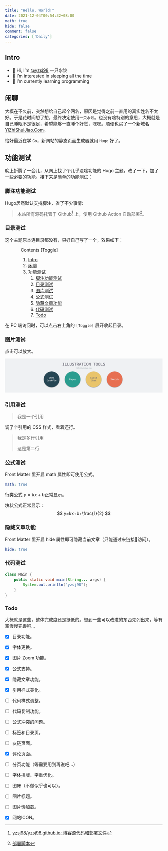 ```yaml
---
title: "Hello, World!"
date: 2021-12-04T00:54:32+08:00
math: true
hide: false
comment: false
categories: ['Daily']
---
```


## Intro

- 👋 Hi, I’m [@yzsj98](https://github.com/yzsj98) 一只水饺
- 👀 I’m interested in sleeping all the time
- 🌱 I’m currently learning programming

## 闲聊

大概在不久前，突然想给自己起个网名，原因是觉得之前一直用的真实姓名不太好。于是花时间想了想，最终决定使用`一只水饺`。也没有啥特别的意思，大概就是自己睡眠不是很足，希望能够一直睡个好觉，嘿嘿。顺便也买了一个新域名 [YiZhiShuiJiao.Com](https://www.yizhishuijiao.com)。

恰好最近在学 `Go`，新网站的静态页面生成器就用 `Hugo` 好了。

## 功能测试

晚上折腾了一会儿，从网上找了个几乎没啥功能的 Hugo 主题，改了一下，加了一些必要的功能。接下来是简单的功能测试：

### 脚注功能测试

Hugo居然默认支持脚注，省了不少事情:

> 本站所有源码托管于 Github[^github] 上，使用 Github Action 自动部署[^deploy script]。

### 目录测试

这个主题原本连目录都没有，只好自己写了一个，效果如下：

<div>
<div class="contents" style="width:80%;margin: 0 auto;">
            <span class="content-title">Contents</span>
            <a class="hide-tool" style="disaplay: block" onclick="toggleContents(event)">[Toggle]</a>
            <div>
              <nav>
  <ol>
    <li><a href="#intro">Intro</a></li>
    <li><a href="#闲聊">闲聊</a></li>
    <li><a href="#功能测试">功能测试</a>
      <ol>
        <li><a href="#脚注功能测试">脚注功能测试</a></li>
        <li><a href="#目录测试">目录测试</a></li>
        <li><a href="#图片测试">图片测试</a></li>
        <li><a href="#公式测试">公式测试</a></li>
        <li><a href="#隐藏文章功能">隐藏文章功能</a></li>
        <li><a href="#代码测试">代码测试</a></li>
        <li><a href="#todo">Todo</a></li>
      </ol>
    </li>
  </ol>
</nav>
  </div>
 </div>
</div>

在 PC 端访问时，可以点击右上角的 `[Toggle]` 展开收起目录。

### 图片测试

点击可以放大。

![image-test](assets/image-test.png)

### 引用测试

> 我是一个引用

调了个引用的 CSS 样式，看着还行。

> 我是多行引用
>
> 这是第二行

### 公式测试

Front Matter 里开启 math 属性即可使用公式。

```yaml
math: true
```

行类公式 $y=kx+b$正常显示。

块状公式正常显示：
$$
y=kx+b+\frac{1}{2}
$$

### 隐藏文章功能

Front Matter 里开启 hide 属性即可隐藏当前文章（只能通过来链接🔗访问）。

```yaml
hide: true
```

### 代码测试

```java
class Main {
    public static void main(String... args) {
        System.out.println("yzsj98");
    }
}
```

### Todo

大概就是这些，整体完成度还是挺低的。想到一些可以改进的东西先列出来，等有空慢慢完善吧...

- [x] 目录功能。
- [x] 字体更换。
- [x] 图片 Zoom 功能。
- [x] 公式支持。
- [x] 隐藏文章功能。
- [x] 引用样式美化。
- [ ] 代码样式调整。
- [ ] 代码复制功能。
- [ ] 公式冲突的问题。
- [ ] 标签和目录页。
- [ ] 友链页面。
- [x] 评论页面。
- [ ] 分页功能（等需要用到再说吧...）
- [ ] 字体排版、字重优化。
- [ ] 图床（不做似乎也可以）。
- [ ] 图片标题。
- [ ] 图片懒加载。
- [x] 网站ICON。



[^github]: [yzsj98/yzsj98.github.io: 博客源代码和部署文件](https://github.com/yzsj98/yzsj98.github.io)
[^deploy script]: [部署脚本](https://github.com/yzsj98/yzsj98.github.io/blob/main/.github/workflows/deploy.yml)